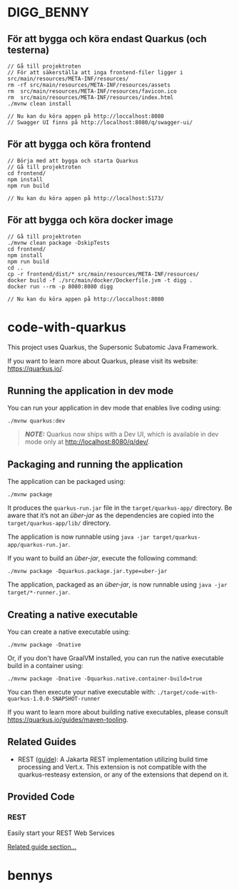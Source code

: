 # DIGG_BENNY
## För att bygga och köra endast Quarkus (och testerna)
```shell script
// Gå till projektroten
// För att säkerställa att inga frontend-filer ligger i src/main/resources/META-INF/resources/
rm -rf src/main/resources/META-INF/resources/assets
rm  src/main/resources/META-INF/resources/favicon.ico
rm  src/main/resources/META-INF/resources/index.html
./mvnw clean install 

// Nu kan du köra appen på http://loccalhost:8080
// Swagger UI finns på http://localhost:8080/q/swagger-ui/
```
## För att bygga och köra frontend
```shell script
// Börja med att bygga och starta Quarkus
// Gå till projektroten
cd frontend/
npm install
npm run build

// Nu kan du köra appen på http://localhost:5173/
```
## För att bygga och köra docker image
```shell script
// Gå till projektroten
./mvnw clean package -DskipTests
cd frontend/
npm install
npm run build
cd ..
cp -r frontend/dist/* src/main/resources/META-INF/resources/
docker build -f ./src/main/docker/Dockerfile.jvm -t digg .
docker run --rm -p 8080:8080 digg

// Nu kan du köra appen på http://loccalhost:8080
```


# code-with-quarkus

This project uses Quarkus, the Supersonic Subatomic Java Framework.

If you want to learn more about Quarkus, please visit its website: <https://quarkus.io/>.

## Running the application in dev mode

You can run your application in dev mode that enables live coding using:

```shell script
./mvnw quarkus:dev
```

> **_NOTE:_**  Quarkus now ships with a Dev UI, which is available in dev mode only at <http://localhost:8080/q/dev/>.

## Packaging and running the application

The application can be packaged using:

```shell script
./mvnw package
```

It produces the `quarkus-run.jar` file in the `target/quarkus-app/` directory.
Be aware that it’s not an _über-jar_ as the dependencies are copied into the `target/quarkus-app/lib/` directory.

The application is now runnable using `java -jar target/quarkus-app/quarkus-run.jar`.

If you want to build an _über-jar_, execute the following command:

```shell script
./mvnw package -Dquarkus.package.jar.type=uber-jar
```

The application, packaged as an _über-jar_, is now runnable using `java -jar target/*-runner.jar`.

## Creating a native executable

You can create a native executable using:

```shell script
./mvnw package -Dnative
```

Or, if you don't have GraalVM installed, you can run the native executable build in a container using:

```shell script
./mvnw package -Dnative -Dquarkus.native.container-build=true
```

You can then execute your native executable with: `./target/code-with-quarkus-1.0.0-SNAPSHOT-runner`

If you want to learn more about building native executables, please consult <https://quarkus.io/guides/maven-tooling>.

## Related Guides

- REST ([guide](https://quarkus.io/guides/rest)): A Jakarta REST implementation utilizing build time processing and Vert.x. This extension is not compatible with the quarkus-resteasy extension, or any of the extensions that depend on it.

## Provided Code

### REST

Easily start your REST Web Services

[Related guide section...](https://quarkus.io/guides/getting-started-reactive#reactive-jax-rs-resources)
# bennys
